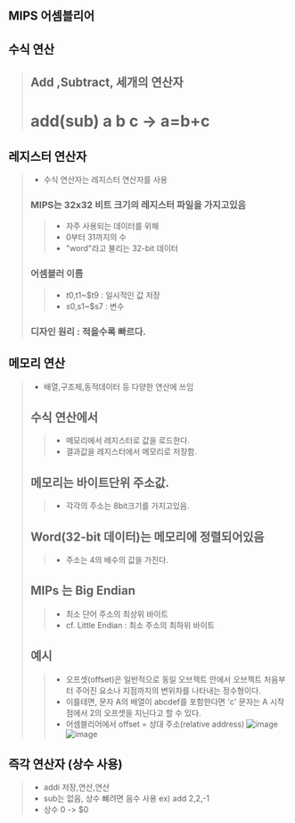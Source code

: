 ## MIPS 어셈블리어 

## 수식 연산
> ## Add ,Subtract, 세개의 연산자
> # add(sub) a b c  -> a=b+c
## 레지스터 연산자
> - 수식 연산자는 레지스터 연산자를 사용
> ### MIPS는 32x32 비트 크기의 레지스터 파일을 가지고있음
> > - 자주 사용되는 데이터를 위해
> > - 0부터 31까지의 수
> > - "word"라고 불리는 32-bit 데이터
> ### 어셈블러 이름
> > - $t0,$t1~$t9 : 일시적인 값 저장
> > - $s0,$s1~$s7 : 변수 
> ### 디자인 원리 : 적을수록 빠르다.
## 메모리 연산
> - 배열,구조체,동적데이터 등 다양한 연산에 쓰임
> ## 수식 연산에서
> > - 메모리에서 레지스터로 값을 로드한다.
> > - 결과값을 레지스터에서 메모리로 저장함.
> ## 메모리는 바이트단위 주소값.
> > - 각각의 주소는 8bit크기를 가지고있음.
> ## Word(32-bit 데이터)는 메모리에 정렬되어있음
> > - 주소는 4의 배수의 값을 가진다.
> ## MIPs 는 Big Endian
> > - 최소 단어 주소의 최상위 바이트
> > - cf. Little Endian : 최소 주소의 최하위 바이트
> ## 예시
> > - 오프셋(offset)은 일반적으로 동일 오브젝트 안에서 오브젝트 처음부터 주어진 요소나 지점까지의 변위차를 나타내는 정수형이다.
> > - 이를테면, 문자 A의 배열이 abcdef를 포함한다면 'c' 문자는 A 시작점에서 2의 오프셋을 지닌다고 할 수 있다.
> > - 어셈블리어에서 offset = 상대 주소(relative address)
> > ![image](https://user-images.githubusercontent.com/84065357/161019896-8077a565-40b6-4a9c-99fc-a8225924d411.png)
> > ![image](https://user-images.githubusercontent.com/84065357/161020176-deb543b5-fa1b-4423-ae6c-d171451a414c.png)
## 즉각 연산자 (상수 사용)
> - addi 저장,연산,연산
> - sub는 없음, 상수 뺴려면 음수 사용 ex) add $2,$2,-1
> - 상수 0 -> $0
